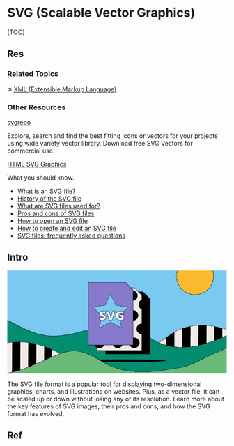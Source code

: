 # SVG (Scalable Vector Graphics)

[TOC]



## Res
### Related Topics
↗ [XML (Extensible Markup Language)](../../../../../👩‍💻%20Computer%20Languages%20&%20Programming%20Methodology/Other%20Languages%20for%20Specific%20Areas/🪁%20DSL(Domain%20Specific%20Languages)%20&%20GPL(General%20Purpose%20Languages)/Markup%20Languages/XML%20(Extensible%20Markup%20Language).md)


### Other Resources
[svgrepo](https://www.svgrepo.com)

Explore, search and find the best fitting icons or vectors for your projects using wide variety vector library. Download free SVG Vectors for commercial use.

[HTML SVG Graphics](https://www.w3schools.com/html/html5_svg.asp)


What you should know.
- [What is an SVG file?](https://www.adobe.com/creativecloud/file-types/image/vector/svg-file.html#svg)
- [History of the SVG file](https://www.adobe.com/creativecloud/file-types/image/vector/svg-file.html#history)
- [What are SVG files used for?](https://www.adobe.com/creativecloud/file-types/image/vector/svg-file.html#used)
- [Pros and cons of SVG files](https://www.adobe.com/creativecloud/file-types/image/vector/svg-file.html#pros_cons)
- [How to open an SVG file](https://www.adobe.com/creativecloud/file-types/image/vector/svg-file.html#open)
- [How to create and edit an SVG file](https://www.adobe.com/creativecloud/file-types/image/vector/svg-file.html#create)
- [SVG files: frequently asked questions](https://www.adobe.com/creativecloud/file-types/image/vector/svg-file.html#faq)



## Intro
![SVG marquee image](../../../../../../../Assets/Pics/hero-svg.jpeg)

The SVG file format is a popular tool for displaying two-dimensional graphics, charts, and illustrations on websites. Plus, as a vector file, it can be scaled up or down without losing any of its resolution. Learn more about the key features of SVG images, their pros and cons, and how the SVG format has evolved.



## Ref